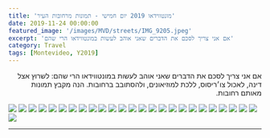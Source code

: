 ```yaml
---
title: 'מונטווידאו 2019 יום חמישי - תמונות מרחובות העיר'
date: 2019-11-24 00:00:00
featured_image: '/images/MVD/streets/IMG_9205.jpeg'
excerpt: 'אם אני צריך לסכם את הדברים שאני אוהב לעשות במונטווידאו הרי שהם' 
category: Travel
tags: [Montevideo, Y2019]
---
```



<p dir="rtl"> 
אם אני צריך לסכם את הדברים שאני אוהב לעשות במונטווידאו הרי שהם: לשרוץ אצל דינה, לאכול צו׳ריסוס, ללכת למוזיאונים, ולהסתובב ברחובות. הנה מקבץ תמונות מאותם רחובות.
</p>

<div class="gallery" data-columns="3">
	<img src="/images/MVD/streets/IMG_8949.jpeg">
	<img src="/images/MVD/streets/IMG_9481.jpeg">
	<img src="/images/MVD/streets/IMG_8952.jpeg">
	<img src="/images/MVD/streets/IMG_9302.jpeg">
	<img src="/images/MVD/streets/IMG_9003.jpeg">
	<img src="/images/MVD/streets/IMG_9293.jpeg">
	<img src="/images/MVD/streets/IMG_9048.jpeg">
	<img src="/images/MVD/streets/IMG_9200.jpeg">
	<img src="/images/MVD/streets/IMG_9095.jpeg">
	<img src="/images/MVD/streets/IMG_9117.jpeg">
	<img src="/images/MVD/streets/IMG_9124.jpeg">
	<img src="/images/MVD/streets/IMG_9094.jpeg">
	<img src="/images/MVD/streets/IMG_9205.jpeg">
	<img src="/images/MVD/streets/IMG_9093.jpeg">
	<img src="/images/MVD/streets/IMG_9207.jpeg">
	<img src="/images/MVD/streets/IMG_8997.jpeg">
	<img src="/images/MVD/streets/IMG_9208.jpeg">
	<img src="/images/MVD/streets/IMG_8999.jpeg">
	<img src="/images/MVD/streets/IMG_9213.jpeg">
	<img src="/images/MVD/streets/IMG_9218.jpeg">
	<img src="/images/MVD/streets/IMG_9288.jpeg">
	<img src="/images/MVD/streets/IMG_9295.jpeg">
	<img src="/images/MVD/streets/IMG_9297.jpeg">
	<img src="/images/MVD/streets/IMG_9299.jpeg">
	<img src="/images/MVD/streets/IMG_9404.jpeg">
	<img src="/images/MVD/streets/IMG_9420.jpeg">
</div>

---